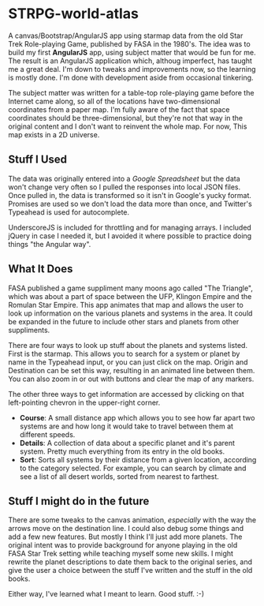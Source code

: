 # STRPG-world-atlas
A canvas/Bootstrap/AngularJS app using starmap data from the old Star Trek Role-playing Game, published by FASA in the 1980's. The idea was to build my first **AngularJS** app, using subject matter that would be fun for me. The result is an AngularJS application which, althoug imperfect, has taught me a great deal. I'm down to tweaks and improvements now, so the learning is mostly done. I'm done with development aside from occasional tinkering.

The subject matter was written for a table-top role-playing game before the Internet came along, so all of the locations have two-dimensional coordinates from a paper map. I'm fully aware of the fact that space coordinates should be three-dimensional, but they're not that way in the original content and I don't want to reinvent the whole map. For now, This map exists in a 2D universe.

## Stuff I Used
The data was originally entered into a *Google Spreadsheet* but the data won't change very often so I pulled the responses into local JSON files. Once pulled in, the data is transformed so it isn't in Google's yucky format. Promises are used so we don't load the data more than once, and Twitter's Typeahead is used for autocomplete.

UnderscoreJS is included for throttling and for managing arrays. I included jQuery in case I needed it, but I avoided it where possible to practice doing things "the Angular way".

## What It Does
FASA published a game suppliment many moons ago called "The Triangle", which was about a part of space between the UFP, Klingon Empire and the Romulan Star Empire. This app animates that map and allows the user to look up information on the various planets and systems in the area. It could be expanded in the future to include other stars and planets from other suppliments.

There are four ways to look up stuff about the planets and systems listed. First is the starmap. This allows you to search for a system or planet by name in the Typeahead input, or you can just click on the map. Origin and Destination can be set this way, resulting in an animated line between them. You can also zoom in or out with buttons and clear the map of any markers.

The other three ways to get information are accessed by clicking on that left-pointing chevron in the upper-right corner.
- **Course**: A small distance app which allows you to see how far apart two systems are and how long it would take to travel between them at different speeds.
- **Details**: A collection of data about a specific planet and it's parent system. Pretty much everything from its entry in the old books.
- **Sort**: Sorts all systems by their distance from a given location, according to the category selected. For example, you can search by climate and see a list of all desert worlds, sorted from nearest to farthest.

## Stuff I might do in the future
There are some tweaks to the canvas animation, *especially* with the way the arrows move on the destination line. I could also debug some things and add a few new features. But mostly I think I'll just add more planets. The original intent was to provide background for anyone playing in the old FASA Star Trek setting while teaching myself some new skills. I might rewrite the planet descriptions to date them back to the original series, and give the user a choice between the stuff I've written and the stuff in the old books.

Either way, I've learned what I meant to learn. Good stuff.   :-)